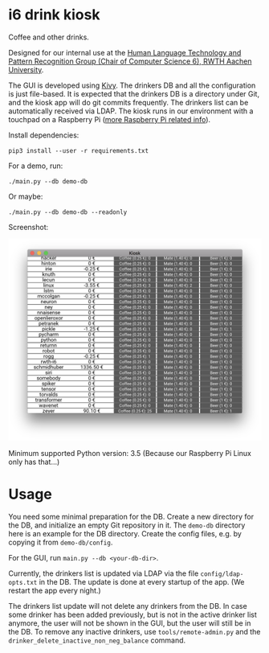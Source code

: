 # i6 drink kiosk

Coffee and other drinks.

Designed for our internal use at the [Human Language Technology and Pattern Recognition Group (Chair of Computer Science 6), RWTH Aachen University](https://www-i6.informatik.rwth-aachen.de/).

The GUI is developed using [Kivy](https://kivy.org/).
The drinkers DB and all the configuration is just file-based.
It is expected that the drinkers DB is a directory under Git, and the kiosk app will do git commits frequently.
The drinkers list can be automatically received via LDAP.
The kiosk runs in our environment with a touchpad on a Raspberry Pi
([more Raspberry Pi related info](https://github.com/rwth-i6/drink-kiosk/blob/master/README-pi.md)).

Install dependencies:

    pip3 install --user -r requirements.txt

For a demo, run:

    ./main.py --db demo-db

Or maybe:

    ./main.py --db demo-db --readonly

Screenshot:

![Screenshot](https://raw.githubusercontent.com/rwth-i6/drink-kiosk/master/demo-db/screenshot.png)

Minimum supported Python version: 3.5
(Because our Raspberry Pi Linux only has that...)


# Usage

You need some minimal preparation for the DB.
Create a new directory for the DB, and initialize an empty Git repository in it.
The `demo-db` directory here is an example for the DB directory.
Create the config files, e.g. by copying it from `demo-db/config`.

For the GUI, run `main.py --db <your-db-dir>`.

Currently, the drinkers list is updated via LDAP via the file `config/ldap-opts.txt` in the DB.
The update is done at every startup of the app.
(We restart the app every night.)

The drinkers list update will not delete any drinkers from the DB.
In case some drinker has been added previously, but is not in the active drinker list anymore,
the user will not be shown in the GUI, but the user will still be in the DB.
To remove any inactive drinkers, use `tools/remote-admin.py`
and the `drinker_delete_inactive_non_neg_balance` command.
